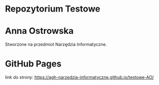 # Repozytorium Testowe 
# Anna Ostrowska
Stworzone na przedmiot Narzędzia Informatyczne.

# GitHub Pages
link do strony: https://agh-narzedzia-informatyczne.github.io/testowe-AO/
